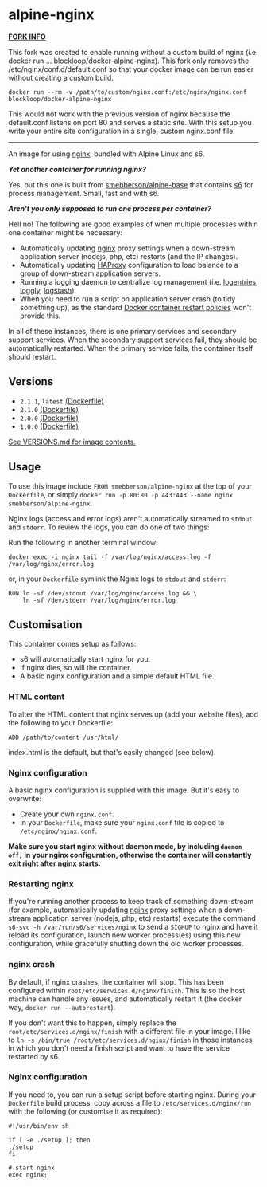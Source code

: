 alpine-nginx
============

**<u>FORK INFO</u>**

This fork was created to enable running without a custom build of nginx (i.e. docker run ... blockloop/docker-alpine-nginx). This fork only removes the /etc/nginx/conf.d/default.conf so that your docker image can be run easier without creating a custom build.

```
docker run --rm -v /path/to/custom/nginx.conf:/etc/nginx/nginx.conf blockloop/docker-alpine-nginx
```

This would not work with the previous version of nginx because the default.conf listens on port 80 and serves a static site. With this setup you write your entire site configuration in a single, custom nginx.conf file.


---

An image for using [nginx][nginx], bundled with Alpine Linux and s6.

**_Yet another container for running nginx?_**

Yes, but this one is built from [smebberson/alpine-base][alpinebase] that contains [s6][s6] for process management. Small, fast and with s6.

_**Aren't you only supposed to run one process per container?**_

Hell no! The following are good examples of when multiple processes within one container might be necessary:

- Automatically updating [nginx][nginx] proxy settings when a down-stream application server (nodejs, php, etc) restarts (and the IP changes).
- Automatically updating [HAProxy][haproxy] configuration to load balance to a group of down-stream application servers.
- Running a logging daemon to centralize log management (i.e. [logentries][logentries], [loggly][loggly], [logstash][logstash]).
- When you need to run a script on application server crash (to tidy something up), as the standard [Docker container restart policies][drsp] won't provide this.

In all of these instances, there is one primary services and secondary support services. When the secondary support services fail, they should be automatically restarted. When the primary service fails, the container itself should restart.

Versions
--------

- `2.1.1`, `latest` [(Dockerfile)](https://github.com/smebberson/docker-alpine/blob/master/alpine-nginx/Dockerfile)
- `2.1.0` [(Dockerfile)](https://github.com/smebberson/docker-alpine/blob/40f6de779f5d2ea0ea3f5f36a8942aa49f238304/alpine-nginx/Dockerfile)
- `2.0.0` [(Dockerfile)](https://github.com/smebberson/docker-alpine/blob/d40c123d03bcf6d658ba003dcff78a062f0a3ba0/alpine-nginx/Dockerfile)
- `1.0.0` [(Dockerfile)](https://github.com/smebberson/docker-alpine/blob/faf86102b13d00784b9ae4c11727c5366d0e7907/alpine-nginx/Dockerfile)

[See VERSIONS.md for image contents.](https://github.com/smebberson/docker-alpine/blob/master/alpine-nginx/VERSIONS.md)

Usage
-----

To use this image include `FROM smebberson/alpine-nginx` at the top of your `Dockerfile`, or simply `docker run -p 80:80 -p 443:443 --name nginx smebberson/alpine-nginx`.

Nginx logs (access and error logs) aren't automatically streamed to `stdout` and `stderr`. To review the logs, you can do one of two things:

Run the following in another terminal window:

```
docker exec -i nginx tail -f /var/log/nginx/access.log -f /var/log/nginx/error.log
```

or, in your `Dockerfile` symlink the Nginx logs to `stdout` and `stderr`:

```
RUN ln -sf /dev/stdout /var/log/nginx/access.log && \
    ln -sf /dev/stderr /var/log/nginx/error.log
```

Customisation
-------------

This container comes setup as follows:

- s6 will automatically start nginx for you.
- If nginx dies, so will the container.
- A basic nginx configuration and a simple default HTML file.

### HTML content

To alter the HTML content that nginx serves up (add your website files), add the following to your Dockerfile:

```
ADD /path/to/content /usr/html/
```

index.html is the default, but that's easily changed (see below).

### Nginx configuration

A basic nginx configuration is supplied with this image. But it's easy to overwrite:

- Create your own `nginx.conf`.
- In your `Dockerfile`, make sure your `nginx.conf` file is copied to `/etc/nginx/nginx.conf`.

**Make sure you start nginx without daemon mode, by including `daemon off;` in your nginx configuration, otherwise the container will constantly exit right after nginx starts.**

### Restarting nginx

If you're running another process to keep track of something down-stream (for example, automatically updating [nginx][nginx] proxy settings when a down-stream application server (nodejs, php, etc) restarts) execute the command `s6-svc -h /var/run/s6/services/nginx` to send a `SIGHUP` to nginx and have it reload its configuration, launch new worker process(es) using this new configuration, while gracefully shutting down the old worker processes.

### nginx crash

By default, if nginx crashes, the container will stop. This has been configured within `root/etc/services.d/nginx/finish`. This is so the host machine can handle any issues, and automatically restart it (the docker way, `docker run --autorestart`).

If you don't want this to happen, simply replace the `root/etc/services.d/nginx/finish` with a different file in your image. I like to `ln -s /bin/true /root/etc/services.d/nginx/finish` in those instances in which you don't need a finish script and want to have the service restarted by s6.

### Nginx configuration

If you need to, you can run a setup script before starting nginx. During your `Dockerfile` build process, copy across a file to `/etc/services.d/nginx/run` with the following (or customise it as required):

```
#!/usr/bin/env sh

if [ -e ./setup ]; then
./setup
fi

# start nginx
exec nginx;
```

[s6]: http://www.skarnet.org/software/s6/
[s6-built-statically]: https://github.com/smebberson/docker-ubuntu-base/blob/master/s6/s6-build
[logentries]: https://logentries.com/
[loggly]: https://www.loggly.com/
[logstash]: http://logstash.net/
[drsp]: https://docs.docker.com/reference/commandline/cli/#restart-policies
[nginx]: http://nginx.org/
[haproxy]: http://www.haproxy.org/
[alpinebase]: https://registry.hub.docker.com/u/smebberson/alpine-base/
[s6]: http://www.skarnet.org/software/s6/
[dockerlogs]: https://docs.docker.com/reference/commandline/cli/#logs
